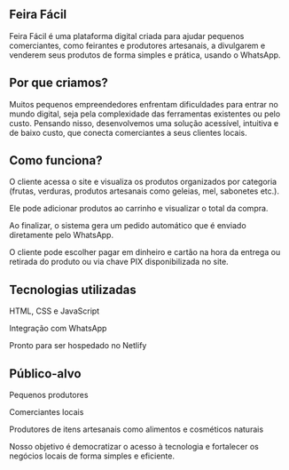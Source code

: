 ## Feira Fácil

Feira Fácil é uma plataforma digital criada para ajudar pequenos comerciantes, como feirantes e produtores artesanais, a divulgarem e venderem seus produtos de forma simples e prática, usando o WhatsApp.

## Por que criamos?

Muitos pequenos empreendedores enfrentam dificuldades para entrar no mundo digital, seja pela complexidade das ferramentas existentes ou pelo custo. Pensando nisso, desenvolvemos uma solução acessível, intuitiva e de baixo custo, que conecta comerciantes a seus clientes locais.

## Como funciona?

O cliente acessa o site e visualiza os produtos organizados por categoria (frutas, verduras, produtos artesanais como geleias, mel, sabonetes etc.).

Ele pode adicionar produtos ao carrinho e visualizar o total da compra.

Ao finalizar, o sistema gera um pedido automático que é enviado diretamente pelo WhatsApp.

O cliente pode escolher pagar em dinheiro e cartão na hora da entrega ou retirada do produto ou via chave PIX disponibilizada no site.


## Tecnologias utilizadas

HTML, CSS e JavaScript

Integração com WhatsApp

Pronto para ser hospedado no Netlify


## Público-alvo

Pequenos produtores

Comerciantes locais

Produtores de itens artesanais como alimentos e cosméticos naturais


Nosso objetivo é democratizar o acesso à tecnologia e fortalecer os negócios locais de forma simples e eficiente.

